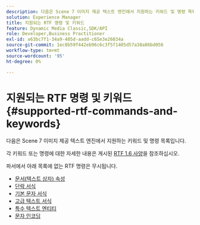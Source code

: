 ```yaml
---
description: 다음은 Scene 7 이미지 제공 텍스트 엔진에서 지원하는 키워드 및 명령 목록입니다.
solution: Experience Manager
title: 지원되는 RTF 명령 및 키워드
feature: Dynamic Media Classic,SDK/API
role: Developer,Business Practitioner
exl-id: a63bc7f1-34a9-485d-aadd-c65e3e26034a
source-git-commit: 1ec8b59f442eb96c6c3f5f1405d57a38a86bd056
workflow-type: tm+mt
source-wordcount: '95'
ht-degree: 0%

---
```


# 지원되는 RTF 명령 및 키워드{#supported-rtf-commands-and-keywords}

다음은 Scene 7 이미지 제공 텍스트 엔진에서 지원하는 키워드 및 명령 목록입니다.

각 키워드 또는 명령에 대한 자세한 내용은 게시된 [RTF 1.6 사양](http://msdn.microsoft.com/en-us/library/aa140277%28v=office.10%29.aspx)을 참조하십시오.

파서에서 아래 목록에 없는 RTF 명령은 무시됩니다.

* [문서(텍스트 상자) 속성](r-document-text-box-properties.md)
* [단락 서식](r-paragraph-formatting.md)
* [기본 문자 서식](r-basic-character-formatting.md)
* [고급 텍스트 서식](r-advanced-text-formatting.md)
* [특수 텍스트 엔티티](r-special-text-entities.md)
* [문자 인코딩](r-is-http-character-encoding.md)
